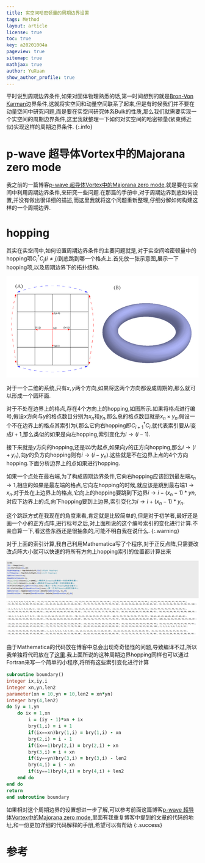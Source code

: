 ```yaml
---
title: 实空间哈密顿量的周期边界设置
tags: Method
layout: article
license: true
toc: true
key: a20201004a
pageview: true
sitemap: true
mathjax: true
author: YuXuan
show_author_profile: true
---
```

平时说到周期边界条件,如果对固体物理熟悉的话,第一时间想到的就是[Bron-Von Karman](https://en.wikipedia.org/wiki/Born%E2%80%93von_Karman_boundary_condition)边界条件,这就将实空间和动量空间联系了起来,但是有时候我们并不要在动量空间中研究问题,而是要在实空间研究体系Bulk的性质,那么我们就需要实现一个实空间的周期边界条件,这里我就整理一下如何对实空间的哈密顿量(紧束缚近似)实现这样的周期边界条件.
{:.info}
<!--more-->
# p-wave 超导体Vortex中的Majorana zero mode
我之前的一篇博客[p-wave 超导体Vortex中的Majorana zero mode](https://yxli8023.github.io/2019/01/01/TSC.html),就是要在实空间中利用周期边界条件,来研究一些问题.在那篇的手册中,对于周期边界到底如何设置,并没有做出很详细的描述,而这里我就将这个问题重新整理,仔细分解如何构建这样的一个周期边界.

# hopping
其实在实空间中,如何设置周期边界条件的主要问题就是,对于实空间哈密顿量中的hopping项$C^\dagger_iC_j(i\ne j)$到底跳到哪一个格点上.首先放一张示意图,展示一下hooping项,以及周期边界下的拓扑结构.

![png](/assets/images/research/periodic1.png)

对于一个二维的系统,只有$x,y$两个方向,如果将这两个方向都设成周期的,那么就可以形成一个圆环面.

对于不处在边界上的格点,存在4个方向上的hopping,如图所示.如果将格点进行编号,假设$x$方向与$y$的格点数目分别为$x_n$和$y_n$,那么总的格点数目就是$x_n\times y_n$.假设一个不在边界上的格点其索引为$i$,那么它向右hopping即$C^\dagger_{i+1}C_i$,就代表索引要从$i$变成$i+1$,那么类似的如果是向左hopping,索引变化为$i\rightarrow (i-1)$.

接下来就是$y$方向的hopping,还是以$i$为起点,如果向$y$的正方向hopping,那么$i\rightarrow (i+y_n)$,向$y$的负方向hopping则有$i\rightarrow (i-y_n)$.这些就是不在边界上点的4个方向hopping.下面分析边界上的点如果进行hopping.

如果一个点处在最右端,为了构成周期边界条件,它向右hopping应该回到最左端$x_n\rightarrow 1$,相应的如果是最左端的格点,它向左hopping的时候,就应该是跳到最右端$1\rightarrow x_n$.对于处在上边界上的格点,它向上的hopping要跳到下边界$i\rightarrow i-(x_n-1)*yn$,对应下边界上的点,向下hopping要到上边界,索引变化为$i\rightarrow i+(x_n-1)*y_n$.

这个跳跃方式在我现在的角度来看,肯定就是比较简单的,但是对于初学者,最好还是画一个小的正方点阵,进行标号之后,对上面所说的这个编号索引的变化进行计算.不亲自算一下,看这些东西还是很抽象的,可能不明白我在说什么.
{:.warning}

对于上面的索引计算,我自己利用Mathematica写了个程序,对于正反点阵,只需要改改点阵大小就可以快速的将所有方向上hopping索引的位置都计算出来

![png](/assets/images/research/periodic2.png)

由于Mathematica的代码放在博客中总会出现奇奇怪怪的问题,导致编译不过,所以我单独将代码放在了[这里](/assets/data/Periodic.nb).我上面所说的这种周期边界hopping同样也可以通过Fortran来写一个简单的小程序,将所有这些索引变化进行计算

```fortran
subroutine boundary()
integer ix,iy,i
integer xn,yn,len2
parameter(xn = 10,yn = 10,len2 = xn*yn)
integer bry(4,len2)
do iy = 1,yn
    do ix = 1,xn
        i = (iy - 1)*xn + ix
        bry(1,i) = i + 1
        if(ix==xn)bry(1,i) = bry(1,i) - xn
        bry(2,i) = i - 1
        if(ix==1)bry(2,i) = bry(2,i) + xn
        bry(3,i) = i + xn
        if(iy==yn)bry(3,i) = bry(3,i) - len2
        bry(4,i) = i - xn
        if(iy==1)bry(4,i) = bry(4,i) + len2
    end do
end do
return
end subroutine boundary
```

如果相对这个周期边界的设置想进一步了解,可以参考前面这篇博客[p-wave 超导体Vortex中的Majorana zero mode](https://yxli8023.github.io/2019/01/01/TSC.html),里面有我重复博客中提到的文章的代码的地址,和一份更加详细的代码解释的手册,希望可以有帮助
{:.success}


# 参考
